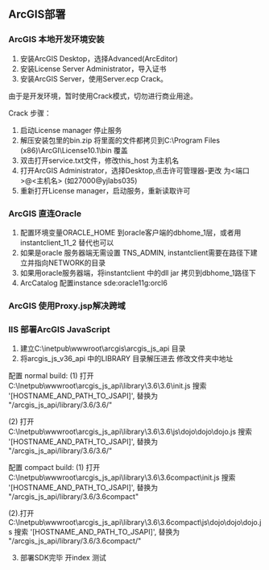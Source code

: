 ## ArcGIS部署 ##

### ArcGIS 本地开发环境安装 ###

1. 安装ArcGIS Desktop，选择Advanced(ArcEditor)
2. 安装License Server Administrator，导入证书
3. 安装ArcGIS Server，使用Server.ecp Crack。

由于是开发环境，暂时使用Crack模式，切勿进行商业用途。

Crack 步骤：

1. 启动License manager 停止服务
2. 解压安装包里的bin.zip 将里面的文件都拷贝到C:\Program Files (x86)\ArcGI\License10.1\bin 覆盖
3. 双击打开service.txt文件，修改this_host 为主机名
4. 打开ArcGIS Administrator，选择Desktop,点击许可管理器-更改 为<端口>@<主机名> (如27000@yjlabs035)
5. 重新打开License manager，启动服务，重新读取许可

### ArcGIS 直连Oracle ###

1. 配置环境变量ORACLE_HOME  到oracle客户端的dbhome_1层，或者用instantclient_11_2 替代也可以
2. 如果是oracle 服务器端无需设置 TNS_ADMIN, instantclient需要在路径下建立并指向NETWORK的目录
3. 如果用oracle服务器端，将instantclient 中的dll jar 拷贝到dbhome_1路径下
4. ArcCatalog 配置instance sde:oracle11g:orcl6

### ArcGIS 使用Proxy.jsp解决跨域 ###





### IIS 部署ArcGIS JavaScript ###

1. 建立C:\inetpub\wwwroot\arcgis\arcgis_js_api 目录
2. 将arcgis_js_v36_api 中的LIBRARY 目录解压进去 修改文件夹中地址

配置 normal build:
  (1) 打开 C:\Inetpub\wwwroot\arcgis_js_api\library\3.6\3.6\init.js 搜索 '[HOSTNAME_AND_PATH_TO_JSAPI]', 替换为 "<myserver>/arcgis_js_api/library/3.6/3.6/"

  (2) 打开 C:\Inetpub\wwwroot\arcgis_js_api\library\3.6\3.6\js\dojo\dojo\dojo.js 搜索 '[HOSTNAME_AND_PATH_TO_JSAPI]', 替换为 "<myserver>/arcgis_js_api/library/3.6/3.6/"

配置 compact build:
  (1) 打开 C:\Inetpub\wwwroot\arcgis_js_api\library\3.6\3.6compact\init.js 搜索 '[HOSTNAME_AND_PATH_TO_JSAPI]', 替换为 "<myserver>/arcgis_js_api/library/3.6/3.6compact"

  (2).打开 C:\Inetpub\wwwroot\arcgis_js_api\library\3.6\3.6compact\js\dojo\dojo\dojo.js 搜索 '[HOSTNAME_AND_PATH_TO_JSAPI]', 替换为 "<myserver>/arcgis_js_api/library/3.6/3.6compact/"

3. 部署SDK完毕 开index 测试